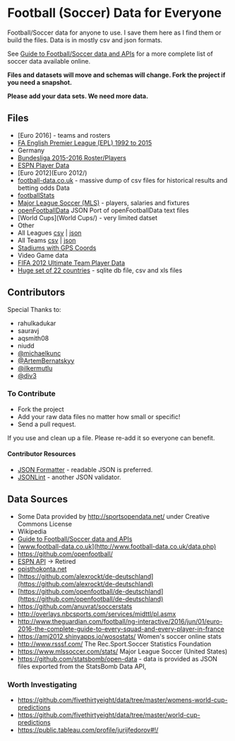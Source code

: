 Football (Soccer) Data for Everyone
============

Football/Soccer data for anyone to use. I save them here as I find them or build the files. Data is in mostly csv and json formats.

See [Guide to Football/Soccer data and APIs](http://www.jokecamp.com/blog/guide-to-football-and-soccer-data-and-apis/) for a more complete list of soccer data available online.

**Files and datasets will move and schemas will change. Fork the project if you need a snapshot.**

**Please add your data sets. We need more data.**

## Files

- [Euro 2016] - teams and rosters
- [FA English Premier League (EPL) 1992 to 2015](EPL%201992%20-%202015)
- Germany
 - [Bundesliga 2015-2016 Roster/Players](Germany/bundesliga-2015-2016-rosters.json)
- [ESPN Player Data](espn/)
- [Euro 2012](Euro 2012/)
- [football-data.co.uk](football-data.co.uk) - massive dump of csv files for historical results and betting odds Data
- [footballStats](footballStats)
- [Major League Soccer (MLS)](MLS/) - players, salaries and fixtures
- [openFootballData](openFootballData) JSON Port of openFootballData text files
- [World Cups](World Cups/) - very limited datset
- Other
 - All Leagues [csv](other/leagues.csv) | [json](other/leagues.json)
 - All Teams [csv](other/teams.csv) | [json](other/teams.json)
 - [Stadiums with GPS Coords](other/stadiums-with-GPS-coordinates.csv)
- Video Game data
 -  [FIFA 2012 Ultimate Team Player Data](video-game-data/fifa-soccer-12-ultimate-team-data-player-database.csv)
- [Huge set of 22 countries](https://github.com/jokecamp/FootballData/tree/master/Football-results%20(22%20countries)) - sqlite db file, csv and xls files

## Contributors

Special Thanks to:

- rahulkadukar
- sauravj
- aqsmith08
- niudd
- [@michaelkunc](https://github.com/michaelkunc)
- [@ArtemBernatskyy](https://github.com/ArtemBernatskyy)
- [@ilkermutlu](https://github.com/ilkermutlu)
- [@div3](https://github.com/div3)


### To Contribute

- Fork the project
- Add your raw data files no matter how small or specific!
- Send a pull request.

If you use and clean up a file. Please re-add it so everyone can benefit.

#### Contributor Resources

- [JSON Formatter](https://jsonformatter.curiousconcept.com/) - readable JSON is preferred.
- [JSONLint](https://jsonlint.com/) - another JSON validator.

## Data Sources

- Some Data provided by http://sportsopendata.net/ under Creative Commons License
- Wikipedia
- [Guide to Football/Soccer data and APIs](http://www.jokecamp.com/blog/guide-to-football-and-soccer-data-and-apis/)
- [www.football-data.co.uk](http://www.football-data.co.uk/data.php)
- <https://github.com/openfootball/>
- [ESPN API](http://developer.espn.com/blog/read/publicretirement) -> Retired
- [opisthokonta.net](http://opisthokonta.net/?cat=34)
- [https://github.com/alexrockt/de-deutschland](https://github.com/alexrockt/de-deutschland)
- [https://github.com/openfootball/de-deutschland](https://github.com/openfootball/de-deutschland)
- <https://github.com/anuvrat/soccerstats>
- <http://overlays.nbcsports.com/services/midttl/pl.asmx>
- <http://www.theguardian.com/football/ng-interactive/2016/jun/01/euro-2016-the-complete-guide-to-every-squad-and-every-player-in-france>
- <https://amj2012.shinyapps.io/wosostats/> Women's soccer online stats
- http://www.rsssf.com/  The Rec.Sport.Soccer Statistics Foundation
- https://www.mlssoccer.com/stats/ Major League Soccer (United States)
- <https://github.com/statsbomb/open-data> - data is provided as JSON files exported from the StatsBomb Data API, 

### Worth Investigating

- https://github.com/fivethirtyeight/data/tree/master/womens-world-cup-predictions
- https://github.com/fivethirtyeight/data/tree/master/world-cup-predictions
- https://public.tableau.com/profile/jurijfedorov#!/
